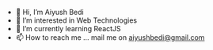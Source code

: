 - 👋 Hi, I’m Aiyush Bedi
- 👀 I’m interested in Web Technologies
- 🌱 I’m currently learning ReactJS
- 📫 How to reach me ... mail me on aiyushbedi@gmail.com

<!---
aiyushbedi007/aiyushbedi007 is a ✨ special ✨ repository because its `README.md` (this file) appears on your GitHub profile.
You can click the Preview link to take a look at your changes.
--->
